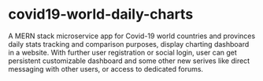 # covid19-world-daily-charts
A MERN stack microservice app for Covid-19 world countries and provinces daily stats tracking and comparison purposes, display charting dashboard in a website. With further user registration or social login, user can get persistent customizable dashboard and some other new serives like direct messaging with other users, or access to dedicated forums.
